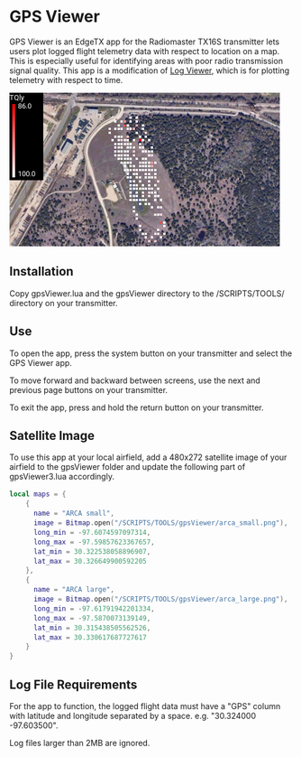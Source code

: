 # GPS Viewer

GPS Viewer is an EdgeTX app for the Radiomaster TX16S transmitter lets users plot logged flight telemetry data with respect to location on a map.  This is especially useful for identifying areas with poor radio transmission signal quality.  This app is a modification of [Log Viewer](https://github.com/offer-shmuely/edgetx-x10-scripts/wiki/LogViewer), which is for plotting telemetry with respect to time.

![screenshot](images/screenshot.png)

## Installation

Copy gpsViewer.lua and the gpsViewer directory to the /SCRIPTS/TOOLS/ directory on your transmitter.

## Use

To open the app, press the system button on your transmitter and select the GPS Viewer app.

To move forward and backward between screens, use the next and previous page buttons on your transmitter.

To exit the app, press and hold the return button on your transmitter.

## Satellite Image

To use this app at your local airfield, add a 480x272 satellite image of your airfield to the gpsViewer folder and update the following part of gpsViewer3.lua accordingly.

```lua
local maps = {
    {
      name = "ARCA small",
      image = Bitmap.open("/SCRIPTS/TOOLS/gpsViewer/arca_small.png"),
      long_min = -97.6074597097314,
      long_max = -97.59857623367657,
      lat_min = 30.322538058896907,
      lat_max = 30.326649900592205
    },
    {
      name = "ARCA large",
      image = Bitmap.open("/SCRIPTS/TOOLS/gpsViewer/arca_large.png"),
      long_min = -97.61791942201334,
      long_max = -97.5870073139149,
      lat_min = 30.315438505562526,
      lat_max = 30.330617687727617
    }
}
```

## Log File Requirements

For the app to function, the logged flight data must have a "GPS" column with latitude and longitude separated by a space.  e.g. "30.324000 -97.603500".

Log files larger than 2MB are ignored.